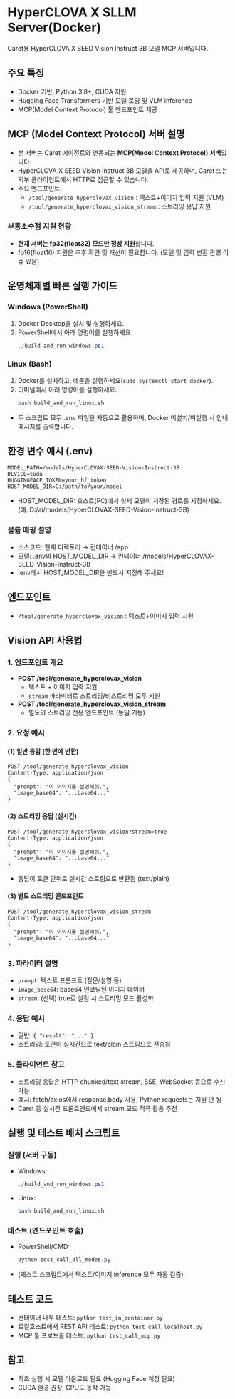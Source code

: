 # HyperCLOVA X SLLM Server(Docker)

Caret용 HyperCLOVA X SEED Vision Instruct 3B 모델 MCP 서버입니다.

## 주요 특징
- Docker 기반, Python 3.8+, CUDA 지원
- Hugging Face Transformers 기반 모델 로딩 및 VLM inference
- MCP(Model Context Protocol) 툴 엔드포인트 제공

## MCP (Model Context Protocol) 서버 설명

- 본 서버는 Caret 에이전트와 연동되는 **MCP(Model Context Protocol) 서버**입니다.
- HyperCLOVA X SEED Vision Instruct 3B 모델을 API로 제공하며, Caret 또는 외부 클라이언트에서 HTTP로 접근할 수 있습니다.
- 주요 엔드포인트:
  - `/tool/generate_hyperclovax_vision` : 텍스트+이미지 입력 지원 (VLM)
  - `/tool/generate_hyperclovax_vision_stream` : 스트리밍 응답 지원

### 부동소수점 지원 현황
- **현재 서버는 fp32(float32) 모드만 정상 지원**합니다.
- fp16(float16) 지원은 추후 확인 및 개선이 필요합니다. (모델 및 입력 변환 관련 이슈 있음)

## 운영체제별 빠른 실행 가이드

### Windows (PowerShell)
1. Docker Desktop을 설치 및 실행하세요.
2. PowerShell에서 아래 명령어를 실행하세요:
   ```powershell
   ./build_and_run_windows.ps1
   ```

### Linux (Bash)
1. Docker를 설치하고, 데몬을 실행하세요(`sudo systemctl start docker`).
2. 터미널에서 아래 명령어를 실행하세요:
   ```bash
   bash build_and_run_linux.sh
   ```

- 두 스크립트 모두 .env 파일을 자동으로 활용하며, Docker 미설치/미실행 시 안내 메시지를 출력합니다.

## 환경 변수 예시 (.env)
```
MODEL_PATH=/models/HyperCLOVAX-SEED-Vision-Instruct-3B
DEVICE=cuda
HUGGINGFACE_TOKEN=your_hf_token
HOST_MODEL_DIR=C:/path/to/your/model
```
- HOST_MODEL_DIR: 호스트(PC)에서 실제 모델이 저장된 경로를 지정하세요. (예: D:/ai/models/HyperCLOVAX-SEED-Vision-Instruct-3B)

### 볼륨 매핑 설명
- 소스코드: 현재 디렉토리 → 컨테이너 /app
- 모델: .env의 HOST_MODEL_DIR → 컨테이너 /models/HyperCLOVAX-SEED-Vision-Instruct-3B
- .env에서 HOST_MODEL_DIR을 반드시 지정해 주세요!

## 엔드포인트
- `/tool/generate_hyperclovax_vision` : 텍스트+이미지 입력 지원

## Vision API 사용법

### 1. 엔드포인트 개요
- **POST /tool/generate_hyperclovax_vision**
    - 텍스트 + 이미지 입력 지원
    - `stream` 파라미터로 스트리밍/비스트리밍 모두 지원
- **POST /tool/generate_hyperclovax_vision_stream**
    - 별도의 스트리밍 전용 엔드포인트 (동일 기능)

### 2. 요청 예시
#### (1) 일반 응답 (한 번에 반환)
```
POST /tool/generate_hyperclovax_vision
Content-Type: application/json
{
  "prompt": "이 이미지를 설명해줘.",
  "image_base64": "...base64..."
}
```

#### (2) 스트리밍 응답 (실시간)
```
POST /tool/generate_hyperclovax_vision?stream=true
Content-Type: application/json
{
  "prompt": "이 이미지를 설명해줘.",
  "image_base64": "...base64..."
}
```
- 응답이 토큰 단위로 실시간 스트림으로 반환됨 (text/plain)

#### (3) 별도 스트리밍 엔드포인트
```
POST /tool/generate_hyperclovax_vision_stream
Content-Type: application/json
{
  "prompt": "이 이미지를 설명해줘.",
  "image_base64": "...base64..."
}
```

### 3. 파라미터 설명
- `prompt`: 텍스트 프롬프트 (질문/설명 등)
- `image_base64`: base64 인코딩된 이미지 데이터
- `stream`: (선택) true로 설정 시 스트리밍 모드 활성화

### 4. 응답 예시
- 일반: `{ "result": "..." }`
- 스트리밍: 토큰이 실시간으로 text/plain 스트림으로 전송됨

### 5. 클라이언트 참고
- 스트리밍 응답은 HTTP chunked/text stream, SSE, WebSocket 등으로 수신 가능
- 예시: fetch/axios에서 response.body 사용, Python requests는 지원 안 됨
- Caret 등 실시간 프론트엔드에서 stream 모드 적극 활용 추천

## 실행 및 테스트 배치 스크립트

### 실행 (서버 구동)
- Windows:
  ```powershell
  ./build_and_run_windows.ps1
  ```
- Linux:
  ```bash
  bash build_and_run_linux.sh
  ```

### 테스트 (엔드포인트 호출)
- PowerShell/CMD:
  ```powershell
  python test_call_all_modes.py
  ```
- (테스트 스크립트에서 텍스트/이미지 inference 모두 자동 검증)

## 테스트 코드
- 컨테이너 내부 테스트: `python test_in_container.py`
- 로컬호스트에서 REST API 테스트: `python test_call_localhost.py`
- MCP 툴 프로토콜 테스트: `python test_call_mcp.py`

## 참고
- 최초 실행 시 모델 다운로드 필요 (Hugging Face 계정 필요)
- CUDA 환경 권장, CPU도 동작 가능
